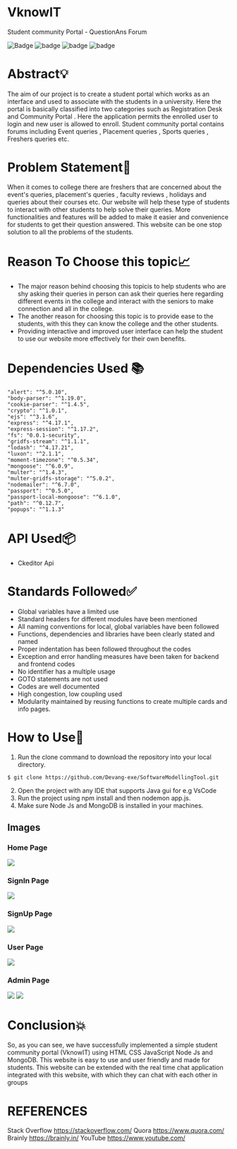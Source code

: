 # VknowIT
Student community Portal - QuestionAns Forum

![Badge](https://img.shields.io/badge/NodeJs-16.13.1-green)
![badge](https://img.shields.io/badge/Express-16.0.1-blue)
![badge](https://img.shields.io/badge/Vscode-2021.1.2-orange)
![badge](https://img.shields.io/badge/MongoDB-Database-yellow)

# Abstract💡

The aim of our project is to create a student portal which works as an interface and used to associate with the students in a university. Here the portal is basically classified into two categories such as Registration Desk and Community Portal . Here the application permits the enrolled user to login and new user is allowed to enroll. Student community portal contains forums including Event queries , Placement queries , Sports queries , Freshers queries etc.

# Problem Statement📘

When it comes to college there are freshers that are concerned about the event's queries, placement's queries , faculty reviews , holidays and queries about their courses etc. Our website will help these type of students to interact with other students to help solve their queries. More functionalities and features will be added to make it easier and convenience for students to get their question answered. This website can be one stop solution to all the problems of the students.

# Reason To Choose this topic📈

* The major reason behind choosing this topicis to help students who are shy asking their queries in person can ask their queries here regarding different events in the college and interact with the seniors to make connection and all in the college.
* The another reason for choosing this topic is to provide ease to the students, with this they can know the college and the other students.
* Providing interactive and improved user interface can help the student to use our website more effectively for their own benefits.

# Dependencies Used 📚
    "alert": "^5.0.10",
    "body-parser": "^1.19.0",
    "cookie-parser": "^1.4.5",
    "crypto": "^1.0.1",
    "ejs": "^3.1.6",
    "express": "^4.17.1",
    "express-session": "^1.17.2",
    "fs": "0.0.1-security",
    "gridfs-stream": "^1.1.1",
    "lodash": "^4.17.21",
    "luxon": "^2.1.1",
    "moment-timezone": "^0.5.34",
    "mongoose": "^6.0.9",
    "multer": "^1.4.3",
    "multer-gridfs-storage": "^5.0.2",
    "nodemailer": "^6.7.0",
    "passport": "^0.5.0",
    "passport-local-mongoose": "^6.1.0",
    "path": "^0.12.7",
    "popups": "^1.1.3"

# API Used📦

* Ckeditor Api

# Standards Followed✅

* Global variables have a limited use
* Standard headers for different modules have been mentioned
* All naming conventions for local, global variables have been followed
* Functions, dependencies and libraries have been clearly stated and named
* Proper indentation has been followed throughout the codes
* Exception and error handling measures have been taken for backend and frontend codes
* No identifier has a multiple usage
* GOTO statements are not used
* Codes are well documented
* High congestion, low coupling used
* Modularity maintained by reusing functions to create multiple cards and info pages.

# How to Use🤝

1. Run the clone command to download the repository into your local directory.
```
$ git clone https://github.com/Devang-exe/SoftwareModellingTool.git
```
2. Open the project with any IDE that supports Java gui for e.g VsCode
3. Run the project using npm install and then nodemon app.js.
4. Make sure Node Js and MongoDB is installed in your machines.

## Images
### Home Page
![](Images/1.png)
### SignIn Page
![](Images/2.png)
### SignUp Page
![](Images/3.png)
### User Page
![](Images/4.png)
### Admin Page
![](Images/5.png)
![](Images/6.png)

# Conclusion💥

So, as you can see, we have successfully implemented a simple student community portal (VknowIT) using HTML CSS JavaScript Node Js and MongoDB. This website is easy to use and user friendly and made for students. This website can be extended with the real time chat application integrated with this website, with which they can chat with each other in groups

# REFERENCES
Stack Overflow https://stackoverflow.com/
Quora https://www.quora.com/
Brainly https://brainly.in/
YouTube https://www.youtube.com/


